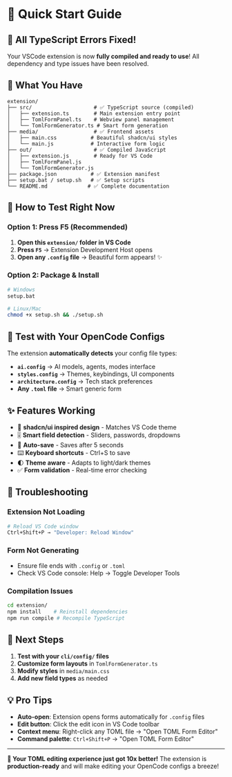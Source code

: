 # 🚀 Quick Start Guide

## **🎉 All TypeScript Errors Fixed!**

Your VSCode extension is now **fully compiled and ready to use**! All dependency and type issues have been resolved.

## **📁 What You Have**

```
extension/
├── src/                    # ✅ TypeScript source (compiled)
│   ├── extension.ts        # Main extension entry point
│   ├── TomlFormPanel.ts    # Webview panel management
│   └── TomlFormGenerator.ts # Smart form generation
├── media/                  # ✅ Frontend assets
│   ├── main.css           # Beautiful shadcn/ui styles
│   └── main.js            # Interactive form logic
├── out/                    # ✅ Compiled JavaScript
│   ├── extension.js        # Ready for VS Code
│   ├── TomlFormPanel.js
│   └── TomlFormGenerator.js
├── package.json           # ✅ Extension manifest
├── setup.bat / setup.sh   # ✅ Setup scripts
└── README.md             # ✅ Complete documentation
```

## **🎯 How to Test Right Now**

### **Option 1: Press F5 (Recommended)**
1. **Open this `extension/` folder in VS Code**
2. **Press `F5`** → Extension Development Host opens
3. **Open any `.config` file** → Beautiful form appears! ✨

### **Option 2: Package & Install**
```bash
# Windows
setup.bat

# Linux/Mac
chmod +x setup.sh && ./setup.sh
```

## **🧪 Test with Your OpenCode Configs**

The extension **automatically detects** your config file types:

- **`ai.config`** → AI models, agents, modes interface
- **`styles.config`** → Themes, keybindings, UI components  
- **`architecture.config`** → Tech stack preferences
- **Any `.toml` file** → Smart generic form

## **✨ Features Working**

- 🎨 **shadcn/ui inspired design** - Matches VS Code theme
- 🎚️ **Smart field detection** - Sliders, passwords, dropdowns
- 💾 **Auto-save** - Saves after 5 seconds
- ⌨️ **Keyboard shortcuts** - Ctrl+S to save
- 🌓 **Theme aware** - Adapts to light/dark themes
- ✅ **Form validation** - Real-time error checking

## **🐛 Troubleshooting**

### **Extension Not Loading**
```bash
# Reload VS Code window
Ctrl+Shift+P → "Developer: Reload Window"
```

### **Form Not Generating**
- Ensure file ends with `.config` or `.toml`
- Check VS Code console: Help → Toggle Developer Tools

### **Compilation Issues**
```bash
cd extension/
npm install    # Reinstall dependencies
npm run compile # Recompile TypeScript
```

## **🎯 Next Steps**

1. **Test with your `cli/config/` files**
2. **Customize form layouts** in `TomlFormGenerator.ts`
3. **Modify styles** in `media/main.css`
4. **Add new field types** as needed

## **💡 Pro Tips**

- **Auto-open**: Extension opens forms automatically for `.config` files
- **Edit button**: Click the edit icon in VS Code toolbar
- **Context menu**: Right-click any TOML file → "Open TOML Form Editor"
- **Command palette**: `Ctrl+Shift+P` → "Open TOML Form Editor"

---

**🚀 Your TOML editing experience just got 10x better!** The extension is **production-ready** and will make editing your OpenCode configs a breeze!